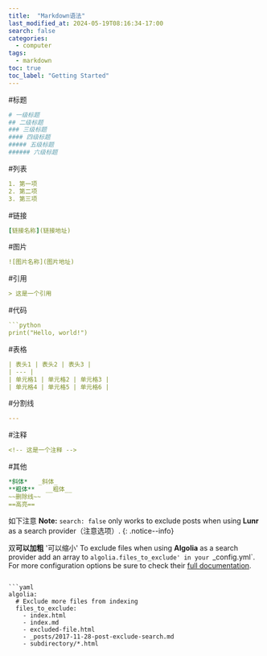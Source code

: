 ```yaml
---
title:  "Markdown语法"
last_modified_at: 2024-05-19T08:16:34-17:00
search: false
categories: 
  - computer
tags: 
  - markdown
toc: true
toc_label: "Getting Started"
---
```


#标题
```yaml
# 一级标题
## 二级标题
### 三级标题
#### 四级标题
##### 五级标题
###### 六级标题
```
#列表
```yaml
1. 第一项
2. 第二项
3. 第三项
```
#链接
```yaml
[链接名称](链接地址)
```
#图片
```yaml
![图片名称](图片地址)
```
#引用
```yaml
> 这是一个引用
```
#代码
```yaml
```python
print("Hello, world!")
```
#表格
```yaml
| 表头1 | 表头2 | 表头3 |
| --- |
| 单元格1 | 单元格2 | 单元格3 |
| 单元格4 | 单元格5 | 单元格6 |
```
#分割线
```yaml
---
```
#注释
```yaml
<!-- 这是一个注释 -->
```
#其他
```yaml
*斜体*   _斜体_
**粗体**   __粗体__
~~删除线~~
==高亮==
```

如下注意
**Note:** `search: false` only works to exclude posts when using **Lunr** as a search provider（注意选项）.
{: .notice--info}

双**可以加粗**   '可以缩小'
To exclude files when using **Algolia** as a search provider add an array to `algolia.files_to_exclude' in your `_config.yml`. For more configuration options be sure to check their [full documentation](https://community.algolia.com/jekyll-algolia/options.html).


```

```yaml
algolia:
  # Exclude more files from indexing
  files_to_exclude:
    - index.html
    - index.md
    - excluded-file.html
    - _posts/2017-11-28-post-exclude-search.md
    - subdirectory/*.html
```